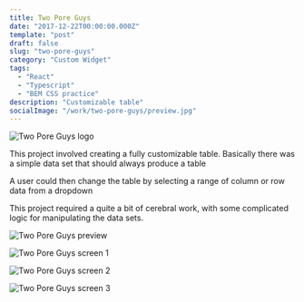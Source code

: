 ```yaml
---
title: Two Pore Guys
date: "2017-12-22T00:00:00.000Z"
template: "post"
draft: false
slug: "two-pore-guys"
category: "Custom Widget"
tags:
  - "React"
  - "Typescript"
  - "BEM CSS practice"
description: "Customizable table"
socialImage: "/work/two-pore-guys/preview.jpg"
---
```


![Two Pore Guys logo](/work/two-pore-guys/logo.jpg)

This project involved creating a fully customizable table. Basically there was a simple data set that should always produce a table

A user could then change the table by selecting a range of column or row data from a dropdown

This project required a quite a bit of cerebral work, with some complicated logic for manipulating the data sets.

![Two Pore Guys preview](/work/two-pore-guys/preview.jpg)

![Two Pore Guys screen 1](/work/two-pore-guys/0.jpg)

![Two Pore Guys screen 2](/work/two-pore-guys/1.jpg)

![Two Pore Guys screen 3](/work/two-pore-guys/2.jpg)
